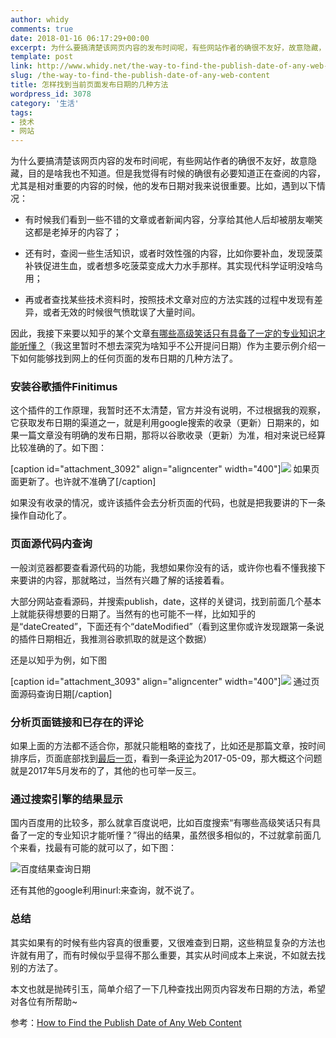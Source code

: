 ```yaml
---
author: whidy
comments: true
date: 2018-01-16 06:17:29+00:00
excerpt: 为什么要搞清楚该网页内容的发布时间呢，有些网站作者的确很不友好，故意隐藏，目的是啥我也不知道。但是我觉得有时候的确很有必要知道正在查阅的内容，尤其是相对重要的内容的时候，他的发布日期对我来说很重要。
template: post
link: http://www.whidy.net/the-way-to-find-the-publish-date-of-any-web-content.html
slug: /the-way-to-find-the-publish-date-of-any-web-content
title: 怎样找到当前页面发布日期的几种方法
wordpress_id: 3078
category: '生活'
tags:
- 技术
- 网站
---
```


为什么要搞清楚该网页内容的发布时间呢，有些网站作者的确很不友好，故意隐藏，目的是啥我也不知道。但是我觉得有时候的确很有必要知道正在查阅的内容，尤其是相对重要的内容的时候，他的发布日期对我来说很重要。比如，遇到以下情况：



 	
  * 有时候我们看到一些不错的文章或者新闻内容，分享给其他人后却被朋友嘲笑这都是老掉牙的内容了；

 	
  * 还有时，查阅一些生活知识，或者时效性强的内容，比如你要补血，发现菠菜补铁促进生血，或者想多吃菠菜变成大力水手那样。其实现代科学证明没啥鸟用；

 	
  * 再或者查找某些技术资料时，按照技术文章对应的方法实践的过程中发现有差异，或者无效的时候很气愤耽误了大量时间。


因此，我接下来要以知乎的某个文章[有哪些高级笑话只有具备了一定的专业知识才能听懂？](https://www.zhihu.com/question/59598299)（我这里暂时不想去深究为啥知乎不公开提问日期）作为主要示例介绍一下如何能够找到网上的任何页面的发布日期的几种方法了。

<!-- more -->


### 安装谷歌插件Finitimus


这个插件的工作原理，我暂时还不太清楚，官方并没有说明，不过根据我的观察，它获取发布日期的渠道之一，就是利用google搜索的收录（更新）日期来的，如果一篇文章没有明确的发布日期，那将以谷歌收录（更新）为准，相对来说已经算比较准确的了。如下图：

[caption id="attachment_3092" align="aligncenter" width="400"][![](http://www.whidy.net/wp-content/uploads/2018/01/01-400x441.jpg)](http://www.whidy.net/wp-content/uploads/2018/01/01.jpg) 如果页面更新了。也许就不准确了[/caption]

如果没有收录的情况，或许该插件会去分析页面的代码，也就是把我要讲的下一条操作自动化了。


### 页面源代码内查询


一般浏览器都要查看源代码的功能，我想如果你没有的话，或许你也看不懂我接下来要讲的内容，那就略过，当然有兴趣了解的话接着看。

大部分网站查看源码，并搜索publish，date，这样的关键词，找到前面几个基本上就能获得想要的日期了。当然有的也可能不一样，比如知乎的是“dateCreated”，下面还有个“dateModified”（看到这里你或许发现跟第一条说的插件日期相近，我推测谷歌抓取的就是这个数据）

还是以知乎为例，如下图

[caption id="attachment_3093" align="aligncenter" width="400"][![](http://www.whidy.net/wp-content/uploads/2018/01/03-400x153.jpg)](http://www.whidy.net/wp-content/uploads/2018/01/03.jpg) 通过页面源码查询日期[/caption]


### 分析页面链接和已存在的评论


如果上面的方法都不适合你，那就只能粗略的查找了，比如还是那篇文章，按时间排序后，页面底部找到[最后一页](https://www.zhihu.com/question/59598299/answers/created?page=35)，看到一条[评论](https://www.zhihu.com/question/59598299/answer/166866744)为2017-05-09，那大概这个问题就是2017年5月发布的了，其他的也可举一反三。


### 通过搜索引擎的结果显示


国内百度用的比较多，那么就拿百度说吧，比如百度搜索“有哪些高级笑话只有具备了一定的专业知识才能听懂？”得出的结果，虽然很多相似的，不过就拿前面几个来看，找最有可能的就可以了，如下图：

![百度结果查询日期](http://www.whidy.net/wp-content/uploads/2018/01/02-400x365.png)

还有其他的google利用inurl:来查询，就不说了。


### 总结


其实如果有的时候有些内容真的很重要，又很难查到日期，这些稍显复杂的方法也许就有用了，而有时候似乎显得不那么重要，其实从时间成本上来说，不如就去找别的方法了。

本文也就是抛砖引玉，简单介绍了一下几种查找出网页内容发布日期的方法，希望对各位有所帮助~

参考：[How to Find the Publish Date of Any Web Content](https://techstacker.com/posts/9qCcL6gTx4JbaieEW/how-to-find-the-publish-date-of-any-web-content)
